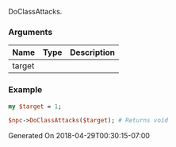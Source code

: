DoClassAttacks.
### Arguments
**Name**|**Type**|**Description**
:---|:---|:---
target||

### Example

```perl
my $target = 1;

$npc->DoClassAttacks($target); # Returns void
```


Generated On 2018-04-29T00:30:15-07:00